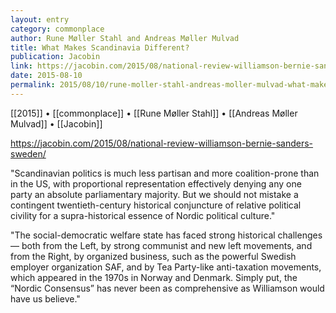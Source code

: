 ```yaml
---
layout: entry
category: commonplace
author: Rune Møller Stahl and Andreas Møller Mulvad
title: What Makes Scandinavia Different?
publication: Jacobin
link: https://jacobin.com/2015/08/national-review-williamson-bernie-sanders-sweden/
date: 2015-08-10
permalink: 2015/08/10/rune-moller-stahl-andreas-moller-mulvad-what-makes-scandinavia-different
---
```


[[2015]] • [[commonplace]] • [[Rune Møller Stahl]] • [[Andreas Møller Mulvad]] • [[Jacobin]]

https://jacobin.com/2015/08/national-review-williamson-bernie-sanders-sweden/

"Scandinavian politics is much less partisan and more coalition-prone than in the US, with proportional representation effectively denying any one party an absolute parliamentary majority. But we should not mistake a contingent twentieth-century historical conjuncture of relative political civility for a supra-historical essence of Nordic political culture."
 
"The social-democratic welfare state has faced strong historical challenges — both from the Left, by strong communist and new left movements, and from the Right, by organized business, such as the powerful Swedish employer organization SAF, and by Tea Party-like anti-taxation movements, which appeared in the 1970s in Norway and Denmark. Simply put, the “Nordic Consensus” has never been as comprehensive as Williamson would have us believe."
